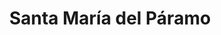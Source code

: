 ---
title: Santa María del Páramo
url: /santa-maria-del-paramo/
latitude: 42.356
longitude: -5.748
---